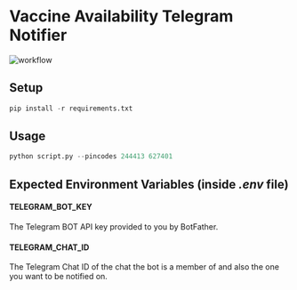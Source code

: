 # Vaccine Availability Telegram Notifier
![workflow](https://github.com/arnavkohli/vaccine-availability-telegram-notifier/actions/workflows/ci.yml/badge.svg)

## Setup
```python
pip install -r requirements.txt
```

## Usage
```python
python script.py --pincodes 244413 627401
```

## Expected Environment Variables (inside *.env* file)

#### TELEGRAM_BOT_KEY
The Telegram BOT API key provided to you by BotFather.

#### TELEGRAM_CHAT_ID
The Telegram Chat ID of the chat the bot is a member of and also the one you want to be notified on.
